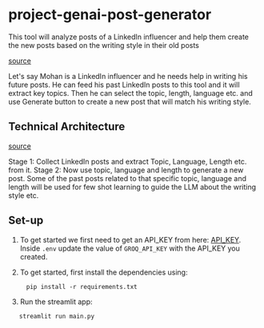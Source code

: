 # project-genai-post-generator

This tool will analyze posts of a LinkedIn influencer and help them create the new posts based on the writing style in their old posts

[source](resources/tool.jpg)

Let's say Mohan is a LinkedIn influencer and he needs help in writing his future posts. He can feed his past LinkedIn posts to this tool and it will extract key topics. Then he can select the topic, length, language etc. and use Generate button to create a new post that will match his writing style.

## Technical Architecture

[source](resources/architecture.jpg)

Stage 1: Collect LinkedIn posts and extract Topic, Language, Length etc. from it.
Stage 2: Now use topic, language and length to generate a new post. Some of the past posts related to that specific topic, language and length will be used for few shot learning to guide the LLM about the writing style etc.

## Set-up

1. To get started we first need to get an API_KEY from here: [API_KEY](https://console.groq.com/keys). Inside `.env` update the value of `GROQ_API_KEY` with the API_KEY you created.

2. To get started, first install the dependencies using:

```commandline
     pip install -r requirements.txt
```

3. Run the streamlit app:

```commandline
   streamlit run main.py
```
